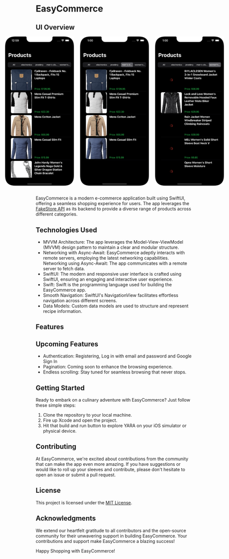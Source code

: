 # EasyCommerce
## UI Overview
<div style="display:flex; justify-content:center;">
<img src="https://github.com/gichukipaul/EasyCommerce/blob/main/main.png" alt="Dark Mode Screenshot 1" width="220" style="margin-right: 20px;"/>

<img src="https://github.com/gichukipaul/EasyCommerce/blob/main/mens.png" alt="Dark Mode Screenshot 2" width="220" style="margin-right: 20px;"/>

<img src="https://github.com/gichukipaul/EasyCommerce/blob/main/spinnerview.png" alt="Dark Mode Screenshot 3" width="220" />
</div>
<br>

EasyCommerce is a modern e-commerce application built using SwiftUI, offering a seamless shopping experience for users. The app leverages the  [FakeStore API](https://fakestoreapi.com/) as its backend to provide a diverse range of products across different categories.

## Technologies Used
- MVVM Architecture: The app leverages the Model-View-ViewModel (MVVM) design pattern to maintain a clear and modular structure.
- Networking with Async-Await: EasyCommerce adeptly interacts with remote servers, employing the latest networking capabilities. Networking using Async-Await: The app communicates with a remote server to fetch data.
- SwiftUI: The modern and responsive user interface is crafted using SwiftUI, ensuring an engaging and interactive user experience.
- Swift: Swift is the programming language used for building the EasyCommerce app.
- Smooth Navigation: SwiftUI's NavigationView facilitates effortless navigation across different screens.
- Data Models: Custom data models are used to structure and represent recipe information.

## Features

## Upcoming Features
- Authentication: Registering, Log in with email and password and Google Sign In
- Pagination: Coming soon to enhance the browsing experience.
- Endless scrolling: Stay tuned for seamless browsing that never stops.

## Getting Started
Ready to embark on a culinary adventure with EasyCommerce? Just follow these simple steps:

1. Clone the repository to your local machine.
2. Fire up Xcode and open the project.
3. Hit that build and run button to explore YARA on your iOS simulator or physical device.

## Contributing
At EasyCommerce, we're excited about contributions from the community that can make the app even more amazing. If you have suggestions or would like to roll up your sleeves and contribute, please don't hesitate to open an issue or submit a pull request.
## License
This project is licensed under the [MIT License](LICENSE).

## Acknowledgments
We extend our heartfelt gratitude to all contributors and the open-source community for their unwavering support in building EasyCommerce. Your contributions and support make EasyCommerce a blazing success!

Happy Shopping with EasyCommerce!
